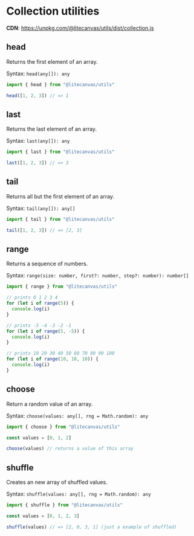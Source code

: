 # Collection utilities

**CDN**: https://unpkg.com/@litecanvas/utils/dist/collection.js

## head

Returns the first element of an array.

Syntax: `head(any[]): any`

```js
import { head } from "@litecanvas/utils"

head([1, 2, 3]) // => 1
```

## last

Returns the last element of an array.

Syntax: `last(any[]): any`

```js
import { last } from "@litecanvas/utils"

last([1, 2, 3]) // => 3
```

## tail

Returns all but the first element of an array.

Syntax: `tail(any[]): any[]`

```js
import { tail } from "@litecanvas/utils"

tail([1, 2, 3]) // => [2, 3]
```

## range

Returns a sequence of numbers.

Syntax: `range(size: number, first?: number, step?: number): number[]`

```js
import { range } from "@litecanvas/utils"

// prints 0 1 2 3 4
for (let i of range(5)) {
  console.log(i)
}

// prints -5 -4 -3 -2 -1
for (let i of range(5, -5)) {
  console.log(i)
}

// prints 10 20 30 40 50 60 70 80 90 100
for (let i of range(10, 10, 10)) {
  console.log(i)
}
```

## choose

Return a random value of an array.

Syntax: `choose(values: any[], rng = Math.random): any`

```js
import { choose } from "@litecanvas/utils"

const values = [0, 1, 2]

choose(values) // returns a value of this array
```

## shuffle

Creates an new array of shuffled values.

Syntax: `shuffle(values: any[], rng = Math.random): any`

```js
import { shuffle } from "@litecanvas/utils"

const values = [0, 1, 2, 3]

shuffle(values) // => [2, 0, 3, 1] (just a example of shuffled)
```
